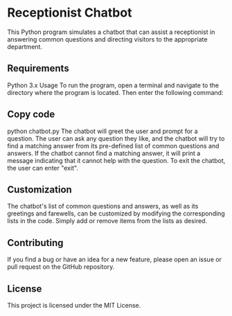 # Receptionist Chatbot
This Python program simulates a chatbot that can assist a receptionist in answering common questions and directing visitors to the appropriate department.

## Requirements
Python 3.x
Usage
To run the program, open a terminal and navigate to the directory where the program is located. Then enter the following command:

## Copy code
python chatbot.py
The chatbot will greet the user and prompt for a question. The user can ask any question they like, and the chatbot will try to find a matching answer from its pre-defined list of common questions and answers. If the chatbot cannot find a matching answer, it will print a message indicating that it cannot help with the question. To exit the chatbot, the user can enter "exit".

## Customization
The chatbot's list of common questions and answers, as well as its greetings and farewells, can be customized by modifying the corresponding lists in the code. Simply add or remove items from the lists as desired.

## Contributing
If you find a bug or have an idea for a new feature, please open an issue or pull request on the GitHub repository.

## License
This project is licensed under the MIT License.
